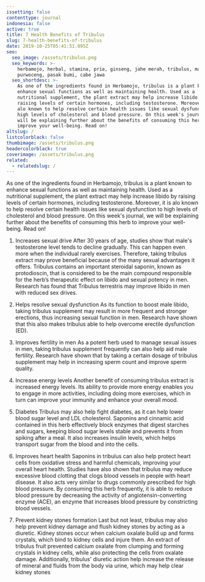```yaml
---
issetting: false
contenttype: journal
indonesia: false
active: true
title: 7 Health Benefits of Tribulus
slug: 7-health-benefits-of-tribulus
date: 2019-10-25T05:41:51.895Z
seo:
  seo_image: /assets/tribulus.png
  seo_keywords: >-
    herbamojo, herbal, stamina, pria, ginseng, jahe merah, tribulus, maca,
    purwoceng, pasak bumi, cabe jawa
  seo_shortdesc: >-
    As one of the ingredients found in Herbamojo, tribulus is a plant known to
    enhance sexual functions as well as maintaining health. Used as a
    nutritional supplement, the plant extract may help increase libido by
    raising levels of certain hormones, including testosterone. Moreover, it is
    alo known to help resolve certain health issues like sexual dysfunction to
    high levels of cholesterol and blood pressure. On this week's journal, we
    will be explaining further about the benefits of consuming this herb to
    improve your well-being. Read on!
altslug: /
listcolorblack: false
thumbimage: /assets/tribulus.png
headercolorblack: true
coverimage: /assets/tribulus.png
related:
  - relatedslug: /
---
```

As one of the ingredients found in Herbamojo, tribulus is a plant known to enhance sexual functions as well as maintaining health. Used as a nutritional supplement, the plant extract may help increase libido by raising levels of certain hormones, including testosterone. Moreover, it is alo known to help resolve certain health issues like sexual dysfunction to high levels of cholesterol and blood pressure. On this week's journal, we will be explaining further about the benefits of consuming this herb to improve your well-being. Read on!

1. Increases sexual drive
	After 30 years of age, studies show that male's testosterone level tends to decline gradually. This can happen even more when the individual rarely exercises. Therefore, taking tribulus extract may prove beneficial because of the many sexual advantages it offers. Tribulus contains an important steroidal saponin, known as protodioscin, that is considered to be the main compound responsible for the herb’s therapeutic effect on libido and sexual potency in men. Research has found that Tribulus terrestris may improve libido in men with reduced sex drives.

2. Helps resolve sexual dysfunction
	As its function to boost male libido, taking tribulus supplement may result in more frequent and stronger erections, thus increasing sexual function in men. Research have shown that this also makes tribulus able to help overcome erectile dysfunction (ED).

3. Improves fertility in men
	As a potent herb used to manage sexual issues in men, taking tribulus supplement frequently can also help aid male fertility. Research have shown that by taking a certain dosage of tribulus supplement may help in increasing sperm count and improve sperm quality. 

4. Increase energy levels
	Another benefit of consuming tribulus extract is increased energy levels. Its ability to provide more energy enables you to engage in more activities, including doing more exercises, which in turn can improve your immunity and enhance your overall mood.

5. Diabetes
	Tribulus may also help fight diabetes, as it can help lower blood sugar level and LDL cholesterol. Saponins and cinnamic acid contained in this herb effectively block enzymes that digest starches and sugars, keeping blood sugar levels stable and prevents it from spiking after a meal. It also increases insulin levels, which helps transport sugar from the blood and into the cells.

6. Improves heart health
	Saponins in tribulus can also help protect heart cells from oxidative stress and harmful chemicals, improving your overall heart health. Studies have also shown that tribulus may reduce excessive blood clotting that clogs blood vessels in people with heart disease. It also acts very similar to drugs commonly prescribed for high blood pressure. By consuming this herb frequently, it is able to reduce blood pressure by decreasing the activity of angiotensin-converting enzyme (ACE), an enzyme that increases blood pressure by constricting blood vessels. 

7. Prevent kidney stones formation
	Last but not least, tribulus may also help prevent kidney damage and flush kidney stones by acting as a diuretic. Kidney stones occur when calcium oxalate build up and forms crystals, which bind to kidney cells and injure them. An extract of tribulus fruit prevented calcium oxalate from clumping and forming crystals in kidney cells, while also protecting the cells from oxalate damage. Additionally, tribulus' diuretic action help increase the release of mineral and fluids from the body via urine, which may help clear kidney stones
